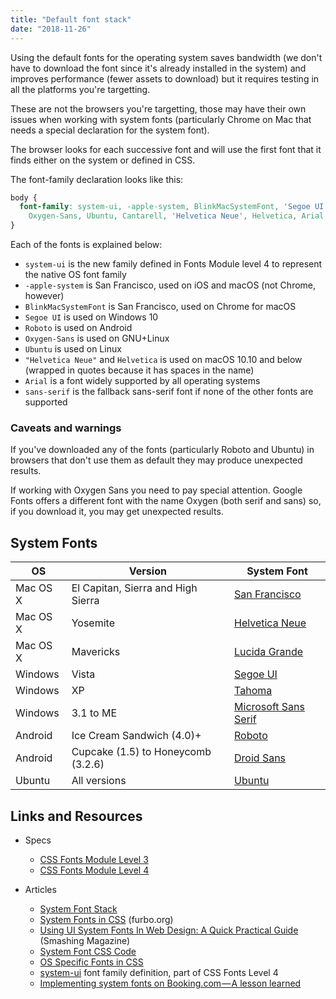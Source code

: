 ```yaml
---
title: "Default font stack"
date: "2018-11-26"
---
```


Using the default fonts for the operating system saves bandwidth (we don't have to download the font since it's already installed in the system) and improves performance (fewer assets to download) but it requires testing in all the platforms you're targetting.

These are not the browsers you're targetting, those may have their own issues when working with system fonts (particularly Chrome on Mac that needs a special declaration for the system font).

The browser looks for each successive font and will use the first font that it finds either on the system or defined in CSS.

The font-family declaration looks like this:

```css
body {
  font-family: system-ui, -apple-system, BlinkMacSystemFont, 'Segoe UI', Roboto,
    Oxygen-Sans, Ubuntu, Cantarell, 'Helvetica Neue', Helvetica, Arial, sans-serif;
}
```

Each of the fonts is explained below:

- `system-ui` is the new family defined in Fonts Module level 4 to represent the native OS font family
- `-apple-system` is San Francisco, used on iOS and macOS (not Chrome, however)
- `BlinkMacSystemFont` is San Francisco, used on Chrome for macOS
- `Segoe UI` is used on Windows 10
- `Roboto` is used on Android
- `Oxygen-Sans` is used on GNU+Linux
- `Ubuntu` is used on Linux
- `"Helvetica Neue"` and `Helvetica` is used on macOS 10.10 and below (wrapped in quotes because it has spaces in the name)
- `Arial` is a font widely supported by all operating systems
- `sans-serif` is the fallback sans-serif font if none of the other fonts are supported

### Caveats and warnings

If you've downloaded any of the fonts (particularly Roboto and Ubuntu) in browsers that don't use them as default they may produce unexpected results.

If working with Oxygen Sans you need to pay special attention. Google Fonts offers a different font with the name Oxygen (both serif and sans) so, if you download it, you may get unexpected results.

## System Fonts

| OS | Version | System Font |
| --- | --- | --- |
| Mac OS X | El Capitan, Sierra and High Sierra | [San Francisco](https://github.com/supermarin/YosemiteSanFranciscoFont) |
| Mac OS X | Yosemite | [Helvetica Neue](https://www.myfonts.com/fonts/linotype/neue-helvetica/) |
| Mac OS X | Mavericks | [Lucida Grande](https://en.wikipedia.org/wiki/Lucida_Grande) |
| Windows | Vista | [Segoe UI](http://www.microsoft.com/typography/Fonts/family.aspx?FID=331) |
| Windows | XP | [Tahoma](http://www.microsoft.com/typography/fonts/family.aspx?FID=19) |
| Windows | 3.1 to ME | [Microsoft Sans Serif](http://www.microsoft.com/typography/fonts/family.aspx?FID=244) |
| Android | Ice Cream Sandwich (4.0)+ | [Roboto](https://fonts.google.com/specimen/Roboto) |
| Android | Cupcake (1.5) to Honeycomb (3.2.6) | [Droid Sans](https://fonts.google.com/specimen/Droid+Sans) |
| Ubuntu | All versions | [Ubuntu](http://font.ubuntu.com/) |

## Links and Resources

- Specs
    
    - [CSS Fonts Module Level 3](https://drafts.csswg.org/css-fonts-3/)
    - [CSS Fonts Module Level 4](https://drafts.csswg.org/css-fonts-4/)
- Articles
    
    - [System Font Stack](https://css-tricks.com/snippets/css/system-font-stack/)
    - [System Fonts in CSS](https://furbo.org/2018/03/28/system-fonts-in-css/) (furbo.org)
    - [Using UI System Fonts In Web Design: A Quick Practical Guide](https://www.smashingmagazine.com/2015/11/using-system-ui-fonts-practical-guide/) (Smashing Magazine)
    - [System Font CSS Code](https://github.com/jonathantneal/system-font-css/blob/gh-pages/system-font.css)
    - [OS Specific Fonts in CSS](https://css-tricks.com/os-specific-fonts-css/)
    - [system-ui](https://drafts.csswg.org/css-fonts-4/#system-ui-def) font family definition, part of CSS Fonts Level 4
    - [Implementing system fonts on Booking.com — A lesson learned](https://booking.design/implementing-system-fonts-on-booking-com-a-lesson-learned-bdc984df627f)
